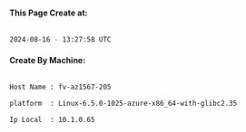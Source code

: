 
   
#### This Page Create at:

```bash

2024-08-16 - 13:27:58 UTC

```

#### Create By Machine:

```bash

Host Name : fv-az1567-205

platform  : Linux-6.5.0-1025-azure-x86_64-with-glibc2.35

Ip Local  : 10.1.0.65

```

